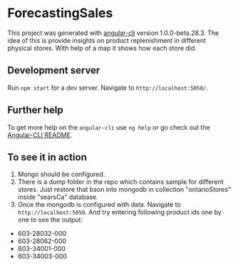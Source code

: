 # ForecastingSales

This project was generated with [angular-cli](https://github.com/angular/angular-cli) version 1.0.0-beta.28.3. The idea of this is provide insights on product replenishment in different physical stores. With help of a map it shows how each store did.

## Development server
Run `npm start` for a dev server. Navigate to `http://localhost:5050/`. 

## Further help

To get more help on the `angular-cli` use `ng help` or go check out the [Angular-CLI README](https://github.com/angular/angular-cli/blob/master/README.md).


## To see it in action

1. Mongo should be configured.
2. There is a dump folder in the repo which contains sample for different stores. Just restore that bson into mongodb in collection "ontarioStores" inside "searsCa" database.
3. Once the mongodb is configured with data. Navigate to `http://localhost:5050`. And try entering following product ids one by one to see the output:
- 603-28032-000
- 603-28062-000
- 603-34001-000
- 603-34003-000
